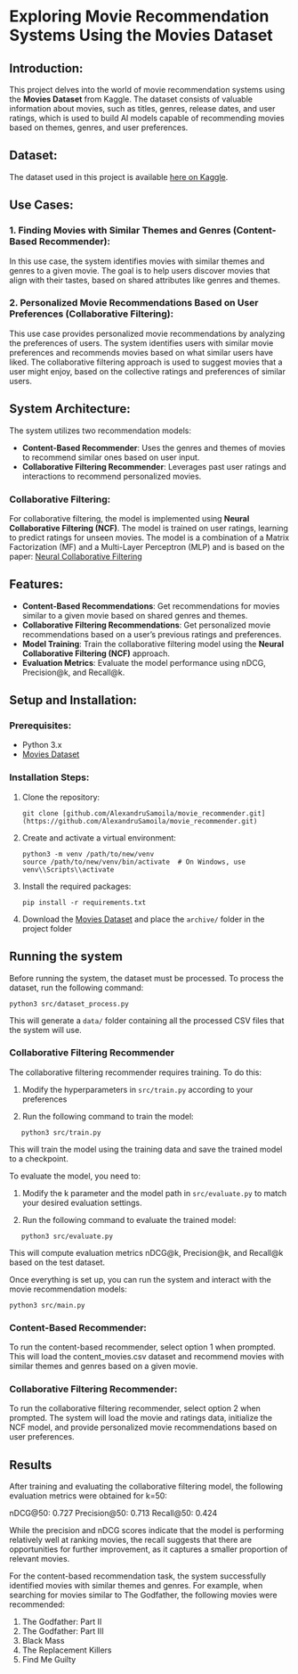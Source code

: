# Exploring Movie Recommendation Systems Using the Movies Dataset

## Introduction:

This project delves into the world of movie recommendation systems using the **Movies Dataset** from Kaggle. The dataset consists of valuable information about movies, such as titles, genres, release dates, and user ratings, which is used to build AI models capable of recommending movies based on themes, genres, and user preferences.

## Dataset:

The dataset used in this project is available [here on Kaggle](https://www.kaggle.com/datasets/rounakbanik/the-movies-dataset/).

## Use Cases:

### 1. Finding Movies with Similar Themes and Genres (Content-Based Recommender):

In this use case, the system identifies movies with similar themes and genres to a given movie. The goal is to help users discover movies that align with their tastes, based on shared attributes like genres and themes.

### 2. Personalized Movie Recommendations Based on User Preferences (Collaborative Filtering):

This use case provides personalized movie recommendations by analyzing the preferences of users. The system identifies users with similar movie preferences and recommends movies based on what similar users have liked. The collaborative filtering approach is used to suggest movies that a user might enjoy, based on the collective ratings and preferences of similar users.

## System Architecture:

The system utilizes two recommendation models:

- **Content-Based Recommender**: Uses the genres and themes of movies to recommend similar ones based on user input.
- **Collaborative Filtering Recommender**: Leverages past user ratings and interactions to recommend personalized movies.

### Collaborative Filtering:

For collaborative filtering, the model is implemented using **Neural Collaborative Filtering (NCF)**. The model is trained on user ratings, learning to predict ratings for unseen movies. The model is a combination of a Matrix Factorization (MF) and a Multi-Layer Perceptron (MLP) and is based on the paper: [Neural Collaborative Filtering](https://arxiv.org/abs/1708.05031)

## Features:

- **Content-Based Recommendations**: Get recommendations for movies similar to a given movie based on shared genres and themes.
- **Collaborative Filtering Recommendations**: Get personalized movie recommendations based on a user’s previous ratings and preferences.
- **Model Training**: Train the collaborative filtering model using the **Neural Collaborative Filtering (NCF)** approach.
- **Evaluation Metrics**: Evaluate the model performance using nDCG, Precision@k, and Recall@k.

## Setup and Installation:

### Prerequisites:

- Python 3.x
- [Movies Dataset](https://www.kaggle.com/datasets/rounakbanik/the-movies-dataset/)

### Installation Steps:

1. Clone the repository:

   ```
   git clone [github.com/AlexandruSamoila/movie_recommender.git](https://github.com/AlexandruSamoila/movie_recommender.git)
   ```

2. Create and activate a virtual environment:

   ```
   python3 -m venv /path/to/new/venv
   source /path/to/new/venv/bin/activate  # On Windows, use venv\\Scripts\\activate
   ```

3. Install the required packages:

   ```
   pip install -r requirements.txt
   ```

4. Download the [Movies Dataset](https://www.kaggle.com/datasets/rounakbanik/the-movies-dataset/) and place the `archive/` folder in the project folder

## Running the system

Before running the system, the dataset must be processed. To process the dataset, run the following command:

```
python3 src/dataset_process.py
```

This will generate a `data/` folder containing all the processed CSV files that the system will use.

### Collaborative Filtering Recommender

The collaborative filtering recommender requires training. To do this:

1. Modify the hyperparameters in `src/train.py` according to your preferences

2. Run the following command to train the model:

```
   python3 src/train.py
```

This will train the model using the training data and save the trained model to a checkpoint.

To evaluate the model, you need to:

1. Modify the k parameter and the model path in `src/evaluate.py` to match your desired evaluation settings.

2. Run the following command to evaluate the trained model:

```
   python3 src/evaluate.py
```

This will compute evaluation metrics nDCG@k, Precision@k, and Recall@k based on the test dataset.

Once everything is set up, you can run the system and interact with the movie recommendation models:

```
python3 src/main.py
```

### Content-Based Recommender:

To run the content-based recommender, select option 1 when prompted. This will load the content_movies.csv dataset and recommend movies with similar themes and genres based on a given movie.

### Collaborative Filtering Recommender:

To run the collaborative filtering recommender, select option 2 when prompted. The system will load the movie and ratings data, initialize the NCF model, and provide personalized movie recommendations based on user preferences.

## Results

After training and evaluating the collaborative filtering model, the following evaluation metrics were obtained for k=50:

nDCG@50: 0.727
Precision@50: 0.713
Recall@50: 0.424

While the precision and nDCG scores indicate that the model is performing relatively well at ranking movies, the recall suggests that there are opportunities for further improvement, as it captures a smaller proportion of relevant movies.

For the content-based recommendation task, the system successfully identified movies with similar themes and genres. For example, when searching for movies similar to The Godfather, the following movies were recommended:

1. The Godfather: Part II
2. The Godfather: Part III
3. Black Mass
4. The Replacement Killers
5. Find Me Guilty
